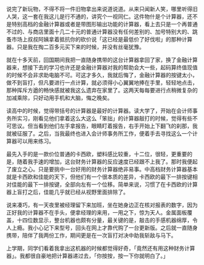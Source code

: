 说完了新玩物，不得不将一件旧物拿出来说道说道。从来只闻新人笑，哪里听得旧人哭，这一套在我这儿是行不通的，讲究个一视同仁。这件物什是个计算器，还不是特别高档的金融计算器或者是带图形输出功能的计算器，看上去只是一个再普通不过的、与商店里面十几二十元的普通计算器没有任何差别的、加号特别大的、跳蚤市场上叔叔阿姨拿着抵抗你的砍价说「这已经是最低价了好伐啦」的那种计算器。只是我在掏二百多元买下来的时候，并没有丝毫犹豫。



就在十多天前，回国期间我把一直随身携带的这台计算器拿回了家，换了金融计算器来，想接下去的学习也许还是金融计算器对我的帮助会大一些，起码算终值现值的时候不会非求助电脑不可。可这才多久，我就后悔了，金融计算器的按键太小，做不到盲打，但凡要进行一点计算，就必须得小心翼翼地捧在手里，轻轻地点击，那种挥斥方遒的畅快感就被我这么遗弃在家里了。这两天每每要进行点稍微复杂的加减乘除，只好动用手机和大脑，悔之晚矣。



读高中的时候，觉得带括号的计算器是最好的计算器。读大学了，开始在会计师事务所实习，刚看见他们拿着这么大这么「笨拙」的计算器敲打的时候，觉得有些不可思议。但当看到他们左手拿报告，眼睛盯着报告，右手开始上下翻飞的刹那，我就被征服了。之后，当我最终也进入会计师事务所工作，便着手去寻找这么一个计算器可以用来练习。



最先入手的是一款价位普通的卡西欧，塑料感比较重，十二位，很轻，更重要的是，随着我手速的增加，这台财务计算器的反应速度已经跟不上我了。那时我便起了废立之心。只是要挑中一台好用的财务计算器绝非易事。中高档财务计算器基本就是卡西欧和佳能的天下，但他们有一个很本质的差异，卡西欧的最下一排按键相对佳能的最下一排按键，全部向左有一个位移。简单来说，习惯了在卡西欧的计算器上盲打之后，佳能几乎就已经从视野里面排除了。



说来凑巧，有一天夜里被经理留下来加班，坐在她身边正在核对报表的数字，因为正好我的计算器不在手头，便拿经理的来用，一用之下，惊为天人。金属面板覆盖，十四位数显示，整台机器也颇有分量，最关键的是，敲击的手感机器绵厚，令人上瘾。我小心记下来型号，回头在网上才靠代购了一台更新版。之后就一直随身携带，陪伴了我两份工作，期间更是在一次盲打对决中助我斩敌与马下。



上学期，同学们看着我拿出这机器的时候都觉得好奇，「竟然还有用这种财务计算器」。我都很自豪地把计算器递过去，「你按按，按一下你就明白了。」